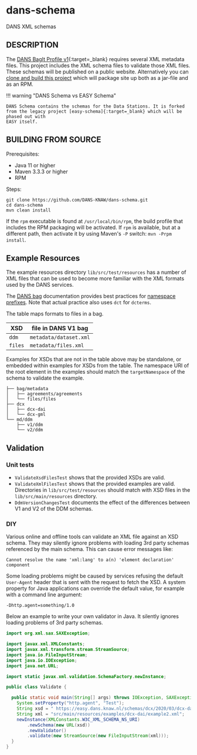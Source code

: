 dans-schema
===========

DANS XML schemas

DESCRIPTION
-----------
The [DANS BagIt Profile v1]{:target=_blank} requires several XML metadata files. This project includes the XML schema files to validate those XML files. These
schemas will be published on a public website. <!-- TODO: change text to point to website when it is up --> Alternatively you can
[clone and build this project](#building-from-source) which will package site up both as a jar-file and as an RPM.

!!! warning "DANS Schema vs EASY Schema"

    DANS Schema contains the schemas for the Data Stations. It is forked from the legacy project [easy-schema]{:target=_blank} which will be phased out with 
    EASY itself. 

[DANS BagIt Profile v1]: https://dans-knaw.github.io/dans-bagit-profile/versions/1.0.0/

[easy-schema]: https://github.com/DANS-KNAW/easy-schema

BUILDING FROM SOURCE
--------------------
Prerequisites:

* Java 11 or higher
* Maven 3.3.3 or higher
* RPM

Steps:

    git clone https://github.com/DANS-KNAW/dans-schema.git
    cd dans-schema 
    mvn clean install

If the `rpm` executable is found at `/usr/local/bin/rpm`, the build profile that includes the RPM packaging will be activated. If `rpm` is available, but at a
different path, then activate it by using Maven's `-P` switch: `mvn -Prpm install`.

Example Resources
-----------------

The example resources directory `lib/src/test/resources` has a number of XML files that can be used
to become more familiar with the XML formats used by the DANS services.

The [DANS bag] documentation provides best practices for [namespace prefixes].
Note that actual practice also uses `dct` for `dcterms`.

The table maps formats to files in a bag.

| XSD          | file in DANS V1 bag                      |
|--------------|------------------------------------------|
| `ddm`        | `metadata/dataset.xml`                   |
| `files`      | `metadata/files.xml`                     |

[DANS bag]: https://github.com/DANS-KNAW/dans-bagit-profile/blob/master/docs/versions/1.0.0.md#dans-bagit-profile-v0
[namespace prefixes]: https://github.com/DANS-KNAW/dans-bagit-profile/blob/master/docs/versions/0.0.0.md#xml-namespaces

Examples for XSDs that are not in the table above may be standalone,
or embedded within examples for XSDs from the table.
The namespace URI of the root element in the examples should match the
`targetNamespace` of the schema to validate the example.

```
├── bag/metadata
│   ├── agreements/agreements
│   └── files/files
├── dcx
│   ├── dcx-dai
│   └── dcx-gml
└── md/ddm
    ├── v1/ddm
    └── v2/ddm
```

Validation
----------

### Unit tests



* `ValidateXsdFilesTest` shows that the provided XSDs are valid.
* `ValidateXmlFilesTest` shows that the provided examples are valid.  
  Directories in `lib/src/test/resources` should match with XSD files in the `lib/src/main/resources` directory.
* `DdmVersionChangesTest` documents the effect of the differences between V1 and V2 of the DDM schemas.

### DIY

Various online and offline tools can validate an XML file against an XSD schema.
They may silently ignore problems with loading 3rd party schemas referenced by the main schema.
This can cause error messages like:

    Cannot resolve the name 'xml:lang' to a(n) 'element declaration' component

Some loading problems might be caused by services refusing the default
`User-Agent` header that is sent with the request to fetch the XSD.
A system property for Java applications can override the default value,
for example with a command line argument:

    -Dhttp.agent=something/1.0

Below an example to write your own validator in Java.
It silently ignores loading problems of 3rd party schemas.

```java
import org.xml.sax.SAXException;

import javax.xml.XMLConstants;
import javax.xml.transform.stream.StreamSource;
import java.io.FileInputStream;
import java.io.IOException;
import java.net.URL;

import static javax.xml.validation.SchemaFactory.newInstance;

public class Validate {

  public static void main(String[] args) throws IOException, SAXException {
    System.setProperty("http.agent", "Test");
    String xsd = " https://easy.dans.knaw.nl/schemas/dcx/2020/03/dcx-dai.xsd";
    String xml = "src/main/resources/examples/dcx-dai/example2.xml";
    newInstance(XMLConstants.W3C_XML_SCHEMA_NS_URI)
        .newSchema(new URL(xsd))
        .newValidator()
        .validate(new StreamSource(new FileInputStream(xml)));
  }
}
```

